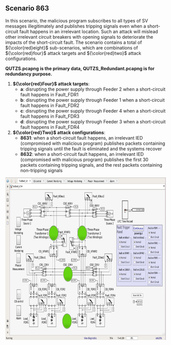 ## Scenario 863
In this scenario, the malicious program subscribes to all types of SV messages illegitimately and publishes tripping signals even when a short-circuit fault happens in an irrelevant location. Such an attack will mislead other irrelevant circuit breakers with opening signals to deteriorate the impacts of the short-circuit fault. The scenario contains a total of ${\color{red}eight}$ sub-scenarios, which are combinations of ${\color{red}four}$ attack targets and ${\color{red}two}$ attack configurations.

**QUTZS.pcapng is the primary data, QUTZS_Redundant.pcapng is for redundancy purpose.**

1. **${\color{red}Four}$ attack targets**: 
   - **a**: disrupting the power supply through Feeder 2 when a short-circuit fault happens in Fault_FDR1
   - **b**: disrupting the power supply through Feeder 1 when a short-circuit fault happens in Fault_FDR2
   - **c**: disrupting the power supply through Feeder 4 when a short-circuit fault happens in Fault_FDR3
   - **d**: disrupting the power supply through Feeder 3 when a short-circuit fault happens in Fault_FDR4
2. **${\color{red}Two}$ attack configurations**:
   - **8631**: when a short-circuit fault happens, an irrelevant IED (compromised with malicious program) publishes packets containing tripping signals until the fault is eliminated and the systems recover
   - **8632**: when a short-circuit fault happens, an irrelevant IED (compromised with malicious program) publishes the first 30 packets containing tripping signals, and the rest packets containing non-tripping signals

<img src="https://github.com/CSCRC-SCREED/QUT-ZSS-2023/blob/main/PrimaryPlant.jpg" alt="" width="800" height="510" />

